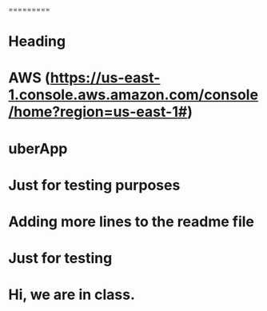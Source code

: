 
=========
# Heading
# AWS (https://us-east-1.console.aws.amazon.com/console/home?region=us-east-1#)
# uberApp
# Just for testing purposes
# Adding more lines to the readme file
# Just for testing

# Hi, we are in class.
